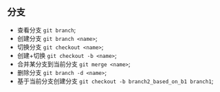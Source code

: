 ## 分支

- 查看分支 `git branch`;
- 创建分支 `git branch <name>`;
- 切换分支 `git checkout <name>`;
- 创建+切换 `git checkout -b <name>`;
- 合并某分支到当前分支 `git merge <name>`;
- 删除分支 `git branch -d <name>`;
- 基于当前分支创建分支 `git checkout -b branch2_based_on_b1 branch1`;
